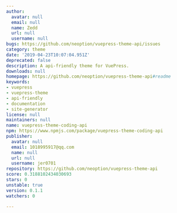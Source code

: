 ```yaml
---
author:
  avatar: null
  email: null
  name: Zedd
  url: null
  username: null
bugs: https://github.com/neoption/vuepress-theme-api/issues
category: theme
date: '2019-04-23T10:07:04.951Z'
deprecated: false
description: A api-friendly theme for VuePress.
downloads: null
homepage: https://github.com/neoption/vuepress-theme-api#readme
keywords:
- vuepress
- vuepress-theme
- api-friendly
- documentation
- site-generator
license: null
maintainers: null
name: vuepress-theme-coding-api
npm: https://www.npmjs.com/package/vuepress-theme-coding-api
publisher:
  avatar: null
  email: 1018995917@qq.com
  name: null
  url: null
  username: jer0701
repository: https://github.com/neoption/vuepress-theme-api
score: 0.3188102434030693
stars: 0
unstable: true
version: 0.1.1
watchers: 0

---
```


